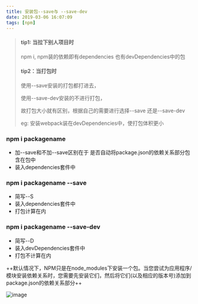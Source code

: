```yaml
---
title: 安装包--save与 --save-dev
date: 2019-03-06 16:07:09
tags: [npm]
---
```

> #### tip1: 当拉下别人项目时 
> 
> npm i, npm装的依赖即有dependencies 也有devDependencies中的包
> 
> 
> #### tip2：当打包时
> 
> 使用--save安装的打包都打进去，
> 
> 使用--save-dev安装的不进行打包， 
> 
> 故打包大小就有区别，根据自己的需要进行选择--save 还是--save-dev
> 
> <!--more-->
> 
> eg: 安装webpack装在devDependencies中，使打包体积更小 

### npm i packagename 
* 加--save和不加--save区别在于
是否自动将package.json的依赖关系部分包含在包中  
* 装入dependencies套件中
### npm i packagename --save
* 简写--S 
* 装入dependencies套件中
* 打包计算在内
### npm i packagename --save-dev
* 简写--D
* 装入devDependencies套件中
* 打包不计算在内   


++默认情况下，NPM只是在node_modules下安装一个包。当您尝试为应用程序/模块安装依赖关系时，您需要先安装它们，然后将它们(以及相应的版本号)添加到package.json的依赖关系部分++

![image](http://static.daojia.com/sy/common/images/npm.png)